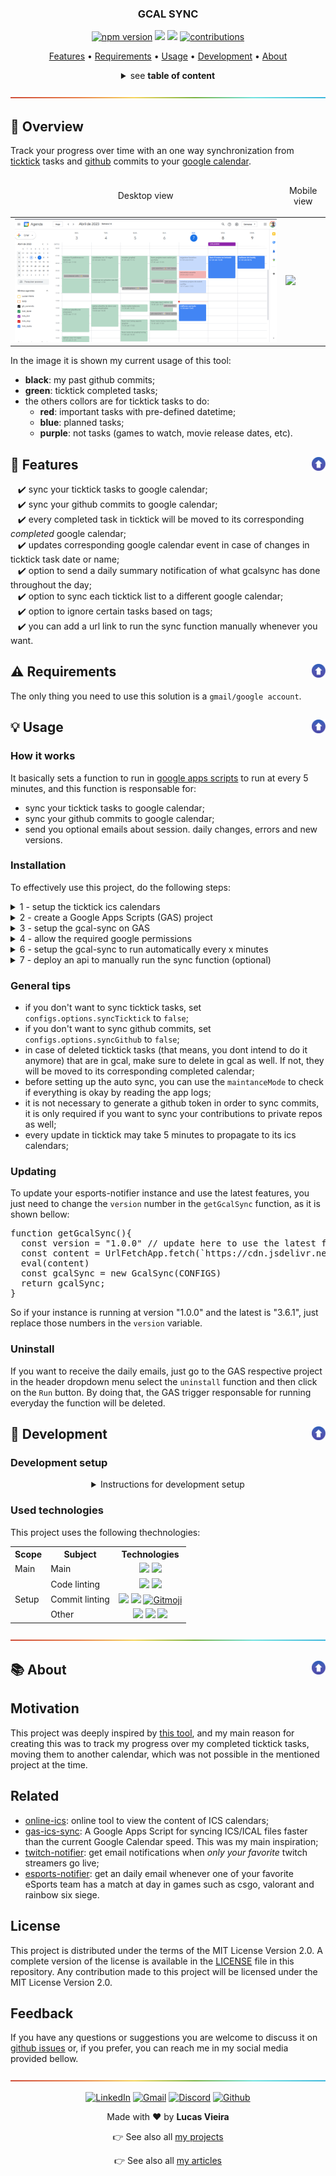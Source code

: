 <a name="TOC"></a>

<h3 align="center">
  GCAL SYNC
</h3>

<div align="center">
  <a href="https://www.npmjs.com/package/gcal-sync"><img src="https://img.shields.io/npm/v/gcal-sync.svg?style=flat" alt="npm version"></a>
  <a href="https://nodejs.org/en/"><img src="https://img.shields.io/badge/made%20with-node-1f425f?logo=node.js&.svg" /></a>
  <a href="https://www.google.com/script/start/"><img src="https://img.shields.io/badge/apps%20script-4285F4?logo=google&logoColor=white" /></a>
  <a href="https://github.com/lucasvtiradentes/gcal-sync#contributing"><img src="https://img.shields.io/badge/contributions-welcome-brightgreen.svg?style=flat" alt="contributions" /></a>
</div>

<p align="center">
  <a href="#dart-features">Features</a> • <a href="#warning-requirements">Requirements</a> • <a href="#bulb-usage">Usage</a> • <a href="#wrench-development">Development</a> • <a href="#books-about">About</a>
</p>

<details>
  <summary align="center"><span>see <b>table of content</b></span></summary>
  <p align="center">
    <ul>
      <li><a href="#trumpet-overview">Overview</a></li>
      <li><a href="#dart-features">Features</a></li>
      <li><a href="#warning-requirements">Requirements</a></li>
      <li>
        <a href="#bulb-usage">Usage</a>
        <ul>
          <li><a href="#installation">Installation</a></li>
          <li><a href="#general-tips">General tips</a></li>
          <li><a href="#updating">Updating</a></li>
          <li><a href="#uninstall">Uninstall</a></li>
        </ul>
      </li>
      <li>
        <a href="#wrench-development">Development</a>
        <ul>
          <li><a href="#development-setup">Development setup</a></li>
          <li><a href="#used-technologies">Used technologies</a></li>
        </ul>
      </li>
      <li>
        <a href="#books-about">About</a>
        <ul>
          <li><a href="#motivation">Motivation</a></li>
          <li><a href="#related">Related</a></li>
          <li><a href="#license">License</a></li>
          <li><a href="#feedback">Feedback</a></li>
        </ul>
      </li>
      <li>
        <a href="#family-community">Community</a>
        <ul>
          <li><a href="#contributing">Contributing</a></li>
          <li><a href="#feedback">Feedback</a></li>
        </ul>
      </li>
    </ul>
  </p>
</details>

<a href="#"><img src="./.github/images/divider.png" /></a>

## :trumpet: Overview

Track your progress over time with an one way synchronization from <a href="https://ticktick.com/">ticktick</a> tasks and <a href="https://github.com/">github</a> commits to your <a href="https://calendar.google.com/">google calendar</a>.

<div align="center">
  <table align="center">
    <thead>
      <tr>
        <td><p align="center">Desktop view</p></td>
        <td><p align="center">Mobile view</p></td>
      </tr>
    </thead>
    <tbody>
      <tr>
        <td><img width="100%" src="./.github/images/gcalsync_alt.png"></td>
        <td>
          <img width="200px" src="./.github/images/gcalsync.webp" />
        </td>
      </tr>
    </tbody>
 </table>
</div>

In the image it is shown my current usage of this tool:

<ul align="left">
  <li align="left"><b>black</b>: my past github commits;</li>
  <li align="left"><b>green</b>: ticktick completed tasks;</li>
  <li align="left">the others collors are for ticktick tasks to do:
    <ul>
      <li><b>red</b>: important tasks with pre-defined datetime;</li>
      <li><b>blue</b>: planned tasks;</li>
      <li><b>purple</b>: not tasks (games to watch, movie release dates, etc).</li>
    </ul>
  </li>
</ul>

## :dart: Features<a href="#TOC"><img align="right" src="./.github/images/up_arrow.png" width="22"></a>

&nbsp;&nbsp;&nbsp;✔️ sync your ticktick tasks to google calendar;<br>
&nbsp;&nbsp;&nbsp;✔️ sync your github commits to google calendar;<br>
&nbsp;&nbsp;&nbsp;✔️ every completed task in ticktick will be moved to its corresponding _completed_ google calendar;<br>
&nbsp;&nbsp;&nbsp;✔️ updates corresponding google calendar event in case of changes in ticktick task date or name;<br>
&nbsp;&nbsp;&nbsp;✔️ option to send a daily summary notification of what gcalsync has done throughout the day;<br>
&nbsp;&nbsp;&nbsp;✔️ option to sync each ticktick list to a different google calendar;<br>
&nbsp;&nbsp;&nbsp;✔️ option to ignore certain tasks based on tags;<br>
&nbsp;&nbsp;&nbsp;✔️ you can add a url link to run the sync function manually whenever you want.<br>

## :warning: Requirements<a href="#TOC"><img align="right" src="./.github/images/up_arrow.png" width="22"></a>

The only thing you need to use this solution is a `gmail/google account`.

## :bulb: Usage<a href="#TOC"><img align="right" src="./.github/images/up_arrow.png" width="22"></a>

### How it works

It basically sets a function to run in [google apps scripts](https://www.google.com/script/start/) to run at every 5 minutes, and this function is responsable for:

- sync your ticktick tasks to google calendar;
- sync your github commits to google calendar;
- send you optional emails about session. daily changes, errors and new versions.

### Installation

To effectively use this project, do the following steps:

<details>
  <summary>1 - setup the ticktick ics calendars</summary>
  <div>
    <br>
    <p>Go to <a href="https://ticktick.com/webapp/#settings/subscribe">this page</a> and create as many ics calendars as you want to sync. You can create a ics calendar to sync everything, or one calendar per list.<br>
    Leave this browser tab open because you'll need the ics links in the next steps.
    </p>
    <p align="center"><img width="500" src="./.github/images/tutorial/tut1.webp" /></p>
  </div>
</details>

<details>
  <summary>2 - create a Google Apps Scripts (GAS) project</summary>
  <div>
    <br>
    <p>Go to the <a href="">google apps script</a> and create a new project by clicking in the button showed in the next image.<br>
    It would be a good idea to rename the project to something like "gcal-sync".</p>
    <p align="center"><img width="500" src="./.github/images/tutorial/tut2.png" /></p>
  </div>
</details>

<details>
  <summary>3 - setup the gcal-sync on GAS</summary>
  <div>
    <br>
    <p>Click on the initial file, which is the <b>rectangle-1</b> on the image.</p>
    <p align="center"><img width="500" src="./.github/images/tutorial/tut3.png" /></p>
    <p>Replace the initial content present in the <b>rectangle-2</b> with the gcal-sync code provided bellow.</p>
    <blockquote>
      <p><span>⚠️ Warning</span><br>
       Remember to update the <code>configs</code> object according to your data and needs.</p>
    </blockquote>
    <pre>
function getConfigs() {
  const configs = {
    ticktickSync: {
      icsCalendars: [
        ['webcal://icscal1.ics', 'gcal_1', 'gcal_completed'],                             // everything will be synced
        ['webcal://icscal2.ics', 'gcal_2', 'gcal_completed', { tag: '#FUN' }],            // everything will be synced, but marks all tasks with a label
        ['webcal://icscal3.ics', 'gcal_all', 'gcal_completed', { ignoredTags: ['#FUN'] }] // everything will be synced, excepts tasks with the specifieds labels
      ]
    },
    githubSync: {
      username: "githubusername",   // github username
      googleCalendar: "gh_commits", // google calendar to isnert commits as events
      personalToken: '',            // github token, required if you want to sync private repo commits
      ignoredRepos: [],             // ignored repositories string array: ['repo1', 'repo2']
      parseGithubEmojis: true       // parse string emojis to emojis
    },
    datetime: {
      dailyEmailsTime: '23:30',     // time to email the summary
      timeZoneCorrection: -3        // difference from utc time
    },
    options: {
      syncTicktick: true,           // option to sync ticktick tasks
      syncGithub: true,             // option to sync github commits
      emailErrors: false,           // email runtime errors
      emailSession: false,          // email sessions with modifications
      emailDailySummary: true,      // email daily summary at a specified time
      emailNewRelease: true,        // email if there is a new version available
      showLogs: true,               // show runtime information
      maintanceMode: false          // option to not create, delete, update anything
    },
    settings: {
      syncFunction: 'sync',         // function name to run every x minutes
      updateFrequency: 5            // wait time between sync checks
    }
  }
  return config
}
function getGcalSync(){
  const version = "1.7.1" // version
  const gcalSyncContent = UrlFetchApp.fetch(`https://cdn.jsdelivr.net/npm/gcal-sync@${version}`).getContentText();
  eval(`this.GcalSync = ` + gcalSyncContent);
  const configs = getConfigs()
  const gcalSync = new GcalSync(configs);
  return gcalSync;
}
function setup() {
  const gcalSync = getGcalSync();
  gcalSync.installGcalSync();
}
function remove() {
  const gcalSync = getGcalSync();
  gcalSync.uninstallGcalSync();
}
function sync(){
  let gcalSync;
  try{
    gcalSync = getGcalSync()
    gcalSync.sync()
  } catch(e){
    if (gcalSync){
      gcalSync.sendErrorEmail(e.message)
    }
  }
}
function doGet(e) {
  let response = {}
  try{
    const gcalSync = getGcalSync()
    const content = gcalSync.sync()
    const logs = gcalSync.SESSION_LOGS
    response = {...content, logs}
  } catch(e){
    response = {error: e.message}
  }
  return ContentService.createTextOutput(JSON.stringify(response)).setMimeType(ContentService.MimeType.JSON)
}</pre>
  </div>
</details>

<details>
  <summary>4 - allow the required google permissions</summary>
  <div>
    <br>
    <p>Go to the project settings by clicking on the <b>first image rectangle</b>. After that, check the option to show the <code>appsscript.json</code> in our project, a file that manages the required google api access.</p>
    <div align="center">
      <table>
        <tr>
          <td width="400">
            <img width="400" src="./.github/images/tutorial/tut4.1.png" />
          </td>
          <td width="400">
            <img width="400" src="./.github/images/tutorial/tut4.2.png" />
          </td>
        </tr>
      </table>
    </div>
    <p>Go back to the project files, and replace the content present in the <code>appsscript.json</code> with the following code:</p>    <p align="center"><img width="500" src="./.github/images/tutorial/tut5.png" /></p>
    <pre>
{
  "timeZone": "Etc/GMT",
  "dependencies": {
    "enabledAdvancedServices": [
      {
        "userSymbol": "Calendar",
        "serviceId": "calendar",
        "version": "v3"
      }
    ]
  },
  "oauthScopes": [
    "https://www.googleapis.com/auth/script.scriptapp",
    "https://www.googleapis.com/auth/script.external_request",
    "https://www.googleapis.com/auth/script.send_mail",
    "https://www.googleapis.com/auth/userinfo.email",
    "https://www.googleapis.com/auth/calendar"
  ],
  "exceptionLogging": "STACKDRIVER",
  "runtimeVersion": "V8",
  "webapp": {
    "executeAs": "USER_DEPLOYING",
    "access": "ANYONE_ANONYMOUS"
  }
}</pre>
  </div>
</details>

<details>
  <summary>6 - setup the gcal-sync to run automatically every x minutes</summary>
  <div>
    <br>
    <p>Just follow what the bellow image shows, which is to select the <code>setup</code> function and run it.<br>
    After, a popup will appear asking your permission, and you'll have to accept it.</p>
    <p align="center"><img width="500" src="./.github/images/tutorial/tut6.webp" /></p>
  </div>
</details>

<details>
  <summary>7 - deploy an api to manually run the sync function (optional)</summary>
  <div>
    <br>
    <p>It will allow you to sync whenever you go to a generated link.<br>
    Just do as the image shows.</p>
    <p align="center"><img width="500" src="./.github/images/tutorial/tut7.webp" /></p>
  </div>
</details>

### General tips

- if you don't want to sync ticktick tasks, set `configs.options.syncTicktick` to `false`;
- if you don't want to sync github commits, set `configs.options.syncGithub` to `false`;
- in case of deleted ticktick tasks (that means, you dont intend to do it anymore) that are in gcal, make sure to delete in gcal as well. If not, they will be moved to its corresponding completed calendar;
- before setting up the auto sync, you can use the `maintanceMode` to check if everything is okay by reading the app logs;
- it is not necessary to generate a github token in order to sync commits, it is only required if you want to sync your contributions to private repos as well;
- every update in ticktick may take 5 minutes to propagate to its ics calendars;

### Updating

To update your esports-notifier instance and use the latest features, you just need to change the `version` number in the `getGcalSync` function, as it is shown bellow:

<pre>
function getGcalSync(){
  const version = "1.0.0" // update here to use the latest features
  const content = UrlFetchApp.fetch(`https://cdn.jsdelivr.net/npm/gcal-sync@${version}`).getContentText();
  eval(content)
  const gcalSync = new GcalSync(CONFIGS)
  return gcalSync;
}
</pre>

So if your instance is running at version "1.0.0" and the latest is "3.6.1", just replace those numbers in the `version` variable.

### Uninstall

If you want to receive the daily emails, just go to the GAS respective project in the header dropdown menu select the `uninstall` function and then click on the `Run` button. By doing that, the GAS trigger responsable for running everyday the function will be deleted.

## :wrench: Development<a href="#TOC"><img align="right" src="./.github/images/up_arrow.png" width="22"></a>

### Development setup

<details>
  <summary align="center">Instructions for development setup</summary>
  <div>
<br>
To setup this project in your computer, run the following commands:

```bash
# Clone this repository
$ git clone https://github.com/lucasvtiradentes/gcal-sync

# Go into the repository
$ cd gcal-sync

# Install dependencies
$ npm install
```

If you want to [contribute](./docs/CONTRIBUTING.md) to the project, fork the project, make the necessary changes, and to test your work you can load your version in google apps scripts with almost no effort do this: replace the content of the <code>getGcalSync</code> with the following code to the apps script:

```js
function getGcalSync() {
  const configs = getConfigs();
  const version = "1.7.1" // version
  // const gcalSyncContent = getGcalSyncProduction(version)
  const gcalSyncContent = getGcalSyncDevelopment('yourgithub/gcalsync-fork', 'develop');
  eval(`this.GcalSync = ` + gcalSyncContent);
  const gcalSync = new GcalSync(configs);
  return gcalSync;
}

function getGcalSyncProduction(version) {
  return UrlFetchApp.fetch(`https://cdn.jsdelivr.net/npm/gcal-sync@${version}`).getContentText();
}

function getGcalSyncDevelopment(repository, branch) {
  const filePath = 'dist/GcalSync.min.js';
  const final_link = `https://api.github.com/repos/${repository}/contents/${filePath}${branch ? `?ref=${branch}` : ''}`;
  const response = UrlFetchApp.fetch(final_link, { method: 'get', contentType: 'application/json' });
  const base64Content = JSON.parse(response.toString()).content;
  const decodedArr = Utilities.base64Decode(base64Content);
  const decodedAsString = Utilities.newBlob(decodedArr).getDataAsString();
  return decodedAsString;
}
```

This will allow you to select the gcal-sync source place (github repository or npm package) and specify the intended version.

  </div>
</details>

### Used technologies

This project uses the following thechnologies:

<div align="center">
  <table>
    <tr>
      <th>Scope</th>
      <th>Subject</th>
      <th>Technologies</th>
    </tr>
    <tr>
      <td rowspan="1">Main</td>
      <td>Main</td>
      <td align="center">
        <a href="https://nodejs.org/"><img src="https://img.shields.io/badge/Node.js-339933?logo=nodedotjs&logoColor=white"></a>
        <a href="https://www.typescriptlang.org/"><img src="https://img.shields.io/badge/TypeScript-007ACC?logo=typescript&logoColor=white"></a>
      </td>
    </tr>
    <tr>
      <td rowspan="3">Setup</td>
      <td>Code linting</td>
      <td align="center">
        <a href="https://github.com/prettier/prettier"><img src="https://img.shields.io/badge/prettier-1A2C34?logo=prettier&logoColor=F7BA3E"></a>
        <a href="https://github.com/eslint/eslint"><img src="https://img.shields.io/badge/eslint-3A33D1?logo=eslint&logoColor=white"></a>
      </td>
    </tr>
    <tr>
      <!-- <td rowspan="2">Setup</td> -->
      <td>Commit linting</td>
      <td align="center">
      <a target="_blank" href="https://github.com/conventional-changelog/commitlint"><img src="https://img.shields.io/badge/commitlint-red?logo=commitlint&logoColor=white"></a>
      <a target="_blank" href="https://github.com/commitizen/cz-cli"><img src="https://img.shields.io/badge/commitizen-pink?logo=conventionalcommits&logoColor=white"></a>
      <a href="https://gitmoji.dev"><img
    src="https://img.shields.io/badge/gitmoji-%20😜%20😍-FFDD67.svg?style=flat-square"
    alt="Gitmoji"/></a>
      </td>
    </tr>
    <tr>
      <!-- <td rowspan="2">Setup</td> -->
      <td>Other</td>
      <td align="center">
        <a href="https://editorconfig.org/"><img src="https://img.shields.io/badge/Editor%20Config-E0EFEF?logo=editorconfig&logoColor=000"></a>
        <a target="_blank" href="https://github.com/typicode/husky"><img src="https://img.shields.io/badge/🐶%20husky-green?logo=husky&logoColor=white"></a>
        <a target="_blank" href="https://github.com/okonet/lint-staged"><img src="https://img.shields.io/badge/🚫%20lint%20staged-yellow?&logoColor=white"></a>
      </td>
    </tr>
  </table>
</div>

<a href="#"><img src="./.github/images/divider.png" /></a>

## :books: About<a href="#TOC"><img align="right" src="./.github/images/up_arrow.png" width="22"></a>

## Motivation

This project was deeply inspired by <a href="https://github.com/derekantrican/GAS-ICS-Sync">this tool</a>, and my main reason for creating this was to track my progress over my completed ticktick tasks, moving them to another calendar, which was not possible in the mentioned project at the time.

## Related

- [online-ics](https://larrybolt.github.io/online-ics-feed-viewer/): online tool to view the content of ICS calendars;
- [gas-ics-sync](https://github.com/derekantrican/GAS-ICS-Sync): A Google Apps Script for syncing ICS/ICAL files faster than the current Google Calendar speed. This was my main inspiration;
- [twitch-notifier](https://github.com/lucasvtiradentes/twitch-notifier): get email notifications when _only your favorite_ twitch streamers go live;
- [esports-notifier](https://github.com/lucasvtiradentes/esports-notifier): get an daily email whenever one of your favorite eSports team has a match at day in games such as csgo, valorant and rainbow six siege.

## License

This project is distributed under the terms of the MIT License Version 2.0. A complete version of the license is available in the [LICENSE](LICENSE) file in this repository. Any contribution made to this project will be licensed under the MIT License Version 2.0.

## Feedback

If you have any questions or suggestions you are welcome to discuss it on [github issues](https://github.com/lucasvtiradentes/esports-notifier/issues) or, if you prefer, you can reach me in my social media provided bellow.

<a href="#"><img src="./.github/images/divider.png" /></a>

<div align="center">
  <p>
    <a target="_blank" href="https://www.linkedin.com/in/lucasvtiradentes/"><img src="https://img.shields.io/badge/-linkedin-blue?logo=Linkedin&logoColor=white" alt="LinkedIn"></a>
    <a target="_blank" href="mailto:lucasvtiradentes@gmail.com"><img src="https://img.shields.io/badge/gmail-red?logo=gmail&logoColor=white" alt="Gmail"></a>
    <a target="_blank" href="https://discord.com/users/262326726892191744"><img src="https://img.shields.io/badge/discord-5865F2?logo=discord&logoColor=white" alt="Discord"></a>
    <a target="_blank" href="https://github.com/lucasvtiradentes/"><img src="https://img.shields.io/badge/github-gray?logo=github&logoColor=white" alt="Github"></a>
  </p>
  <p>Made with ❤️ by <b>Lucas Vieira</b></p>
  <p>👉 See also all <a href="https://github.com/lucasvtiradentes/lucasvtiradentes/blob/master/portfolio/PROJECTS.md#TOC">my projects</a></p>
  <p>👉 See also all <a href="https://github.com/lucasvtiradentes/my-tutorials/blob/master/README.md#TOC">my articles</a></p>
</div>
